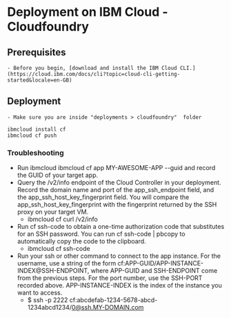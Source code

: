 # Deployment on IBM Cloud - Cloudfoundry

## Prerequisites

    - Before you begin, [download and install the IBM Cloud CLI.](https://cloud.ibm.com/docs/cli?topic=cloud-cli-getting-started&locale=en-GB)

## Deployment

    - Make sure you are inside "deployments > cloudfoundry"  folder

```
ibmcloud install cf
ibmcloud cf push
```

### Troubleshooting

 - Run ibmcloud ibmcloud cf app MY-AWESOME-APP --guid and record the GUID of your target app.
 - Query the /v2/info endpoint of the Cloud Controller in your deployment. Record the domain name and port of the app_ssh_endpoint field, and the app_ssh_host_key_fingerprint field. You will compare the app_ssh_host_key_fingerprint with the fingerprint returned by the SSH proxy on your target VM. 
    - ibmcloud cf curl /v2/info
 - Run cf ssh-code to obtain a one-time authorization code that substitutes for an SSH password. You can run cf ssh-code | pbcopy to automatically copy the code to the clipboard. 
    - ibmcloud cf ssh-code
 - Run your ssh or other command to connect to the app instance. For the username, use a string of the form cf:APP-GUID/APP-INSTANCE-INDEX@SSH-ENDPOINT, where APP-GUID and SSH-ENDPOINT come from the previous steps. For the port number, use the SSH-PORT recorded above. APP-INSTANCE-INDEX is the index of the instance you want to access. 
    - $ ssh -p 2222 cf:abcdefab-1234-5678-abcd-1234abcd1234/0@ssh.MY-DOMAIN.com